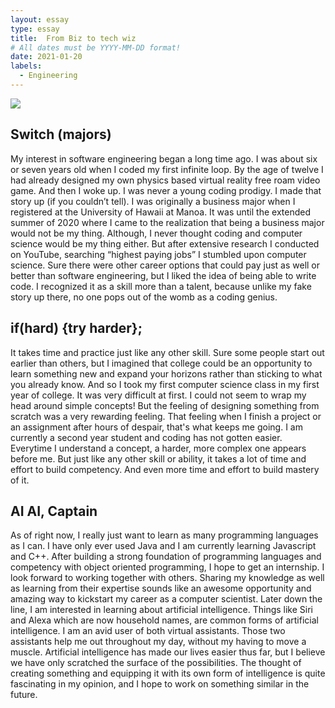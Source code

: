 ```yaml
---
layout: essay
type: essay
title:  From Biz to tech wiz 
# All dates must be YYYY-MM-DD format!
date: 2021-01-20
labels:
  - Engineering
---
```


<img class="ui image" src=".../image/AI-image.jpg.jpeg">

## Switch (majors)

My interest in software engineering began a long time ago. I was about six or seven years old when I coded my first infinite loop. By the age of twelve I had already designed my own physics based virtual reality free roam video game. And then I woke up. I was never a young coding prodigy. I made that story up (if you couldn’t tell). I was originally a business major when I registered at the University of Hawaii at Manoa. It was until the extended summer of 2020 where I came to the realization that being a business major would not be my thing. Although, I never thought coding and computer science would be my thing either. But after extensive research I conducted on YouTube, searching “highest paying jobs” I stumbled upon computer science. Sure there were other career options that could pay just as well or better than software engineering, but I liked the idea of being able to write code. I recognized it as a skill more than a talent, because unlike my fake story up there, no one pops out of the womb as a coding genius. 


## if(hard) {try harder};

It takes time and practice just like any other skill. Sure some people start out earlier than others, but I imagined that college could be an opportunity to learn something new and expand your horizons rather than sticking to what you already know. And so I took my first computer science class in my first year of college. It was very difficult at first. I could not seem to wrap my head around simple concepts! But the feeling of designing something from scratch was a very rewarding feeling. That feeling when I finish a project or an assignment after hours of despair, that's what keeps me going. I am currently a second year student and coding has not gotten easier. Everytime I understand a concept, a harder, more complex one appears before me. But just like any other skill or ability, it takes a lot of time and effort to build competency. And even more time and effort to build mastery of it.


## AI AI, Captain

As of right now, I really just want to learn as many programming languages as I can. I have only ever used Java and I am currently learning Javascript and C++. After building a strong foundation of programming languages and competency with object oriented programming, I hope to get an internship. I look forward to working together with others. Sharing my knowledge as well as learning from their expertise sounds like an awesome opportunity and amazing way to kickstart my career as a computer scientist. Later down the line, I am interested in learning about artificial intelligence. Things like Siri and Alexa which are now household names, are common forms of artificial intelligence. I am an avid user of both virtual assistants. Those two assistants help me out throughout my day, without my having to move a muscle. Artificial intelligence has made our lives easier thus far, but I believe we have only scratched the surface of the possibilities. The thought of creating something and equipping it with its own form of intelligence is quite fascinating in my opinion, and I hope to work on something similar in the future.


